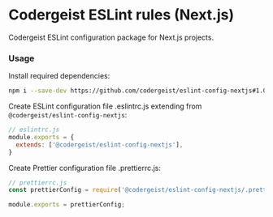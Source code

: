 # Codergeist ESLint rules (Next.js)

Codergeist ESLint configuration package for Next.js projects.

### Usage

Install required dependencies:

```bash
npm i --save-dev https://github.com/codergeist/eslint-config-nextjs#1.0.0
```

Create ESLint configuration file .eslintrc.js extending from
`@codergeist/eslint-config-nextjs`:

```javascript
// eslintrc.js
module.exports = {
  extends: ['@codergeist/eslint-config-nextjs'],
}

```

Create Prettier configuration file .prettierrc.js:

```javascript
// prettierrc.js
const prettierConfig = require('@codergeist/eslint-config-nextjs/.prettierrc')

module.exports = prettierConfig;
```
